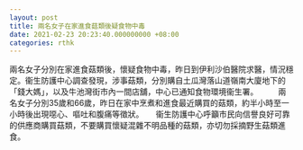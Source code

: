 ```yaml
---
layout: post
title: 兩名女子在家進食菇類後疑食物中毒
date: 2021-02-23 20:23:40.000000000 +08:00
categories: rthk
---
```


兩名女子分別在家進食菇類後，懷疑食物中毒，昨日到伊利沙伯醫院求醫，情況穩定。衞生防護中心調查發現，涉事菇類，分別購自土瓜灣落山道嶺南大廈地下的「錢大媽」，以及牛池灣街市內一間店舖，中心已通知食物環境衞生署。
　　 
兩名女子分別35歲和66歲，昨日在家中烹煮和進食最近購買的菇類，約半小時至一小時後出現噁心、嘔吐和腹痛等徵狀。
　 
衞生防護中心呼籲市民向信譽良好可靠的供應商購買菇類，不要購買懷疑混雜不明品種的菇類，亦切勿採摘野生菇類進食。
